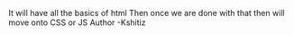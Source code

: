It will have all the basics of html 
Then once we are done with that then will move onto CSS or JS
Author -Kshitiz
